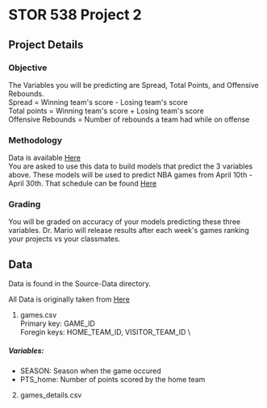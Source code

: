 STOR 538 Project 2
==================

Project Details
---------------

### Objective
The Variables you will be predicting are Spread, Total Points, and Offensive Rebounds. <br />
Spread = Winning team's score - Losing team's score <br />
Total points = Winning team's score + Losing team's score <br />
Offensive Rebounds = Number of rebounds a team had while on offense



### Methodology
Data is available [Here](https://github.com/mattymo18/STOR-538-Project2-2021) <br />
You are asked to use this data to build models that predict the 3 variables above. These models will be used to predict NBA games from April 10th - April 30th. That schedule can be found [Here](https://www.espn.com/nba/schedule) <br />

### Grading 
You will be graded on accuracy of your models predicting these three variables. Dr. Mario will release results after each week's games ranking your projects vs your classmates. 

Data
----
Data is found in the Source-Data directory.

All Data is originally taken from [Here](https://www.kaggle.com/nathanlauga/nba-games?select=games.csv)

1. games.csv \
Primary key: GAME_ID \
Foregin keys: HOME_TEAM_ID, VISITOR_TEAM_ID \

##### Variables:
  * SEASON: Season when the game occured
  * PTS_home: Number of points scored by the home team
  
2. games_details.csv